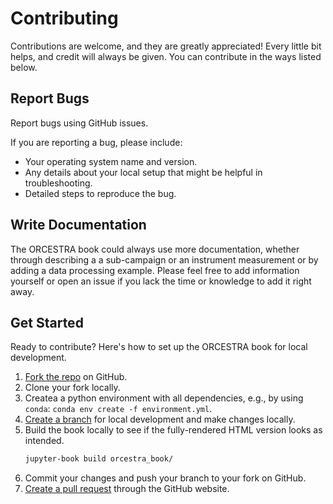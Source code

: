 # Contributing

Contributions are welcome, and they are greatly appreciated! Every little bit
helps, and credit will always be given. You can contribute in the ways listed below.

## Report Bugs

Report bugs using GitHub issues.

If you are reporting a bug, please include:

* Your operating system name and version.
* Any details about your local setup that might be helpful in troubleshooting.
* Detailed steps to reproduce the bug.

## Write Documentation

The ORCESTRA book could always use more documentation, whether through describing a
a sub-campaign or an instrument measurement or by adding a data processing example.
Please feel free to add information yourself or open an issue if you lack the time 
or knowledge to add it right away.

## Get Started

Ready to contribute? Here's how to set up the ORCESTRA book for local development.

1. [Fork the repo](https://docs.github.com/en/pull-requests/collaborating-with-pull-requests/working-with-forks) on GitHub.
2. Clone your fork locally.
3. Createa a python environment with all dependencies, e.g., by using `conda`: `conda env create -f environment.yml`.
4. [Create a branch](https://git-scm.com/book/en/v2/Git-Branching-Branches-in-a-Nutshell) for local development and make changes locally.
5. Build the book locally to see if the fully-rendered HTML version looks as intended.
   ```sh
   jupyter-book build orcestra_book/
   ```
6. Commit your changes and push your branch to your fork on GitHub.
7. [Create a pull request](https://docs.github.com/en/pull-requests/collaborating-with-pull-requests/proposing-changes-to-your-work-with-pull-requests/creating-a-pull-request) through the GitHub website.
